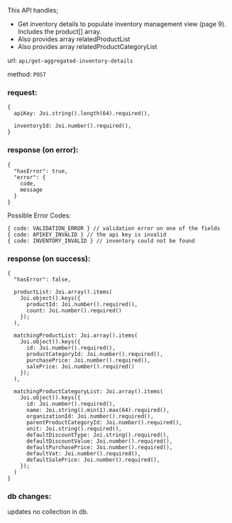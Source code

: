 This API handles;
* Get inventory details to populate inventory management view (page 9). Includes the product[] array.
* Also provides array relatedProductList
* Also provides array relatedProductCategoryList

url: `api/get-aggregated-inventory-details`

method: `POST`

### request: 
```
{
  apiKey: Joi.string().length(64).required(),

  inventoryId: Joi.number().required(),
}
```

### response (on error):
```
{
  "hasError": true,
  "error": {
    code,
    message
  }
}
```
Possible Error Codes:
```
{ code: VALIDATION_ERROR } // validation error on one of the fields
{ code: APIKEY_INVALID } // the api key is invalid
{ code: INVENTORY_INVALID } // inventory could not be found
```

### response (on success):
```
{
  "hasError": false,

  productList: Joi.array().items(
    Joi.object().keys({
      productId: Joi.number().required(),
      count: Joi.number().required()
    });
  ),

  matchingProductList: Joi.array().items(
    Joi.object().keys({
      id: Joi.number().required(),
      productCategoryId: Joi.number().required(),
      purchasePrice: Joi.number().required(),
      salePrice: Joi.number().required()
    });
  ),

  matchingProductCategoryList: Joi.array().items(
    Joi.object().keys({
      id: Joi.number().required(),
      name: Joi.string().min(1).max(64).required(),
      organizationId: Joi.number().required(),
      parentProductCategoryId: Joi.number().required(),
      unit: Joi.string().required(),
      defaultDiscountType: Joi.string().required(),
      defaultDiscountValue: Joi.number().required(),
      defaultPurchasePrice: Joi.number().required(),
      defaultVat: Joi.number().required(),
      defaultSalePrice: Joi.number().required(),
    });
  )
}
```

### db changes:
updates no collection in db.